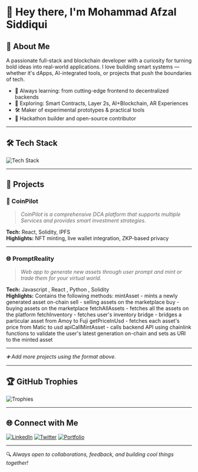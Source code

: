 # 👋 Hey there, I'm Mohammad Afzal Siddiqui

## 🚀 About Me
A passionate full-stack and blockchain developer with a curiosity for turning bold ideas into real-world applications. I love building smart systems — whether it's dApps, AI-integrated tools, or projects that push the boundaries of tech.

- 🧠 Always learning: from cutting-edge frontend to decentralized backends
- 🔬 Exploring: Smart Contracts, Layer 2s, AI+Blockchain, AR Experiences
- 🛠️ Maker of experimental prototypes & practical tools
- 🧩 Hackathon builder and open-source contributor

---

## 🛠️ Tech Stack

![Tech Stack](https://skillicons.dev/icons?i=js,react,nextjs,java,solidity,rust,git)

---

## 🧩 Projects

### 🚀 CoinPilot
> *CoinPilot is a comprehensive DCA platform that supports multiple Services and provides smart investment strategies.*

**Tech:** React, Solidity, IPFS  
**Highlights:** NFT minting, live wallet integration, ZKP-based privacy  

---

### 🌐 PromptReality
> *Web app to generate new assets through user prompt and mint or trade them for your virtual world.*

**Tech:** Javascript , React , Python , Solidity  
**Highlights:** Contains the following methods: mintAsset - mints a newly generated asset on-chain
sell - selling assets on the marketplace
buy - buying assets on the marketplace
fetchAllAssets - fetches all the assets on the platform
fetchInventory - fetches user's inventory
bridge - bridges a particular asset from Amoy to Fuji
getPriceInUsd - fetches each asset's price from Matic to usd
apiCallMintAsset - calls backend API using chainlink functions to validate the user's latest generation on-chain and sets as URI to the minted asset 

---

*➕ Add more projects using the format above.*

---


## 🏆 GitHub Trophies

![Trophies](https://github-profile-trophy.vercel.app/?username=yourusername&theme=dracula)

---

## 🌐 Connect with Me

[![LinkedIn](https://img.shields.io/badge/LinkedIn-blue?style=for-the-badge&logo=linkedin)](https://www.linkedin.com/in/mdafzalsiddiqui/)
[![Twitter](https://img.shields.io/badge/Twitter-black?style=for-the-badge&logo=twitter)](https://x.com/afzaltwtss)
[![Portfolio](https://img.shields.io/badge/Portfolio-orange?style=for-the-badge&logo=web)](your-link-here)

---

🔍 *Always open to collaborations, feedback, and building cool things together!*
